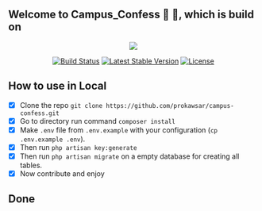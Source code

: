 ## Welcome to Campus_Confess :revolving_hearts: :confetti_ball:, which is build on
<p align="center"><img src="https://laravel.com/assets/img/components/logo-laravel.svg"></p>

<p align="center">
<a href="https://travis-ci.org/laravel/framework"><img src="https://travis-ci.org/laravel/framework.svg" alt="Build Status"></a>
<a href="https://packagist.org/packages/laravel/framework"><img src="https://poser.pugx.org/laravel/laravel/v/stable" alt="Latest Stable Version"></a>
<a href="https://packagist.org/packages/laravel/framework"><img src="https://poser.pugx.org/laravel/framework/license.svg" alt="License"></a>
</p>

## How to use in Local

- [x] Clone the repo `git clone https://github.com/prokawsar/campus-confess.git`
- [x] Go to directory run command `composer install`
- [x] Make `.env` file from `.env.example` with your configuration (`cp .env.example .env`).
- [x] Then run `php artisan key:generate`
- [x] Then run `php artisan migrate` on a empty database for creating all tables.
- [x] Now contribute and enjoy
 ## Done
